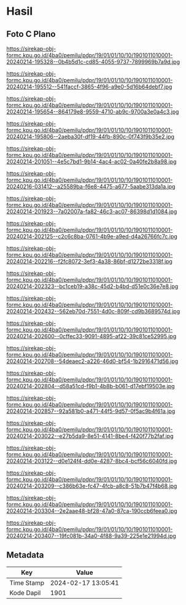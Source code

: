 # Hasil

## Foto C Plano

https://sirekap-obj-formc.kpu.go.id/4ba0/pemilu/pdpr/19/01/01/10/10/1901011010001-20240214-195328--0b4b5d1c-cd85-4055-9737-7899969b7a9d.jpg

https://sirekap-obj-formc.kpu.go.id/4ba0/pemilu/pdpr/19/01/01/10/10/1901011010001-20240214-195512--541faccf-3865-4f96-a9e0-5d16b64debf7.jpg

https://sirekap-obj-formc.kpu.go.id/4ba0/pemilu/pdpr/19/01/01/10/10/1901011010001-20240214-195654--864179e8-9559-4710-ab9c-9700a3e0a4c3.jpg

https://sirekap-obj-formc.kpu.go.id/4ba0/pemilu/pdpr/19/01/01/10/10/1901011010001-20240214-195806--2aeba30f-df19-44fb-890c-0f743f9b35e2.jpg

https://sirekap-obj-formc.kpu.go.id/4ba0/pemilu/pdpr/19/01/01/10/10/1901011010001-20240214-201051--4e5c7bd1-9b14-4ac4-ac02-0a40fe2b8a98.jpg

https://sirekap-obj-formc.kpu.go.id/4ba0/pemilu/pdpr/19/01/01/10/10/1901011010001-20240216-031412--a25589ba-f6e8-4475-a677-5aabe313da1a.jpg

https://sirekap-obj-formc.kpu.go.id/4ba0/pemilu/pdpr/19/01/01/10/10/1901011010001-20240214-201923--7a02007a-fa82-46c3-ac07-86398d1d1084.jpg

https://sirekap-obj-formc.kpu.go.id/4ba0/pemilu/pdpr/19/01/01/10/10/1901011010001-20240214-202125--c2c6c8ba-0761-4b9e-a9ed-d4a26766fc7c.jpg

https://sirekap-obj-formc.kpu.go.id/4ba0/pemilu/pdpr/19/01/01/10/10/1901011010001-20240214-202216--f2fc8072-3ef3-4a38-86bf-d1272be3318f.jpg

https://sirekap-obj-formc.kpu.go.id/4ba0/pemilu/pdpr/19/01/01/10/10/1901011010001-20240214-202323--bc1ceb19-a38c-45d2-b4bd-d51e0c36e7e8.jpg

https://sirekap-obj-formc.kpu.go.id/4ba0/pemilu/pdpr/19/01/01/10/10/1901011010001-20240214-202432--562eb70d-7551-4d0c-809f-cd9b3689574d.jpg

https://sirekap-obj-formc.kpu.go.id/4ba0/pemilu/pdpr/19/01/01/10/10/1901011010001-20240214-202600--0cffec33-9091-4895-af22-39c81ce52995.jpg

https://sirekap-obj-formc.kpu.go.id/4ba0/pemilu/pdpr/19/01/01/10/10/1901011010001-20240214-202708--54deaec2-a226-46d0-bf54-1b2916471d56.jpg

https://sirekap-obj-formc.kpu.go.id/4ba0/pemilu/pdpr/19/01/01/10/10/1901011010001-20240214-202804--d58a51cd-f9b1-4b8b-b061-d17ebf19503e.jpg

https://sirekap-obj-formc.kpu.go.id/4ba0/pemilu/pdpr/19/01/01/10/10/1901011010001-20240214-202857--92a581b0-a471-44f5-9d57-0f5ac9b4f61a.jpg

https://sirekap-obj-formc.kpu.go.id/4ba0/pemilu/pdpr/19/01/01/10/10/1901011010001-20240214-203022--e27b5da9-8e51-4141-8be4-f420f77b2faf.jpg

https://sirekap-obj-formc.kpu.go.id/4ba0/pemilu/pdpr/19/01/01/10/10/1901011010001-20240214-203122--d0e124f4-dd0e-4287-8bc4-bcf56c6040fd.jpg

https://sirekap-obj-formc.kpu.go.id/4ba0/pemilu/pdpr/19/01/01/10/10/1901011010001-20240214-203209--c386b63e-fc47-4fcb-a8c8-51b7b47f4b68.jpg

https://sirekap-obj-formc.kpu.go.id/4ba0/pemilu/pdpr/19/01/01/10/10/1901011010001-20240214-203304--2e2aae48-bf28-47a0-87ca-190ccb6feea0.jpg

https://sirekap-obj-formc.kpu.go.id/4ba0/pemilu/pdpr/19/01/01/10/10/1901011010001-20240214-203407--19fc081b-34a0-4f88-9a39-225e1e21994d.jpg


## Metadata

| Key        | Value               |
| ---------- | ------------------- |
| Time Stamp | 2024-02-17 13:05:41 |
| Kode Dapil | 1901                |



